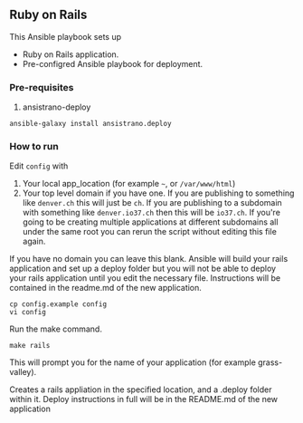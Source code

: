 
## Ruby on Rails

This Ansible playbook sets up

- Ruby on Rails application.
- Pre-configred Ansible playbook for deployment.

### Pre-requisites

1. ansistrano-deploy

```
ansible-galaxy install ansistrano.deploy
```

### How to run

Edit `config` with

1) Your local app_location (for example `~`, or `/var/www/html`) 
2) Your top level domain if you have one. If you are publishing to something like `denver.ch` this will just be `ch`. If you are publishing to a subdomain with something like `denver.io37.ch` then this will be `io37.ch`. If you're going to be creating multiple applications at different subdomains all under the same root you can rerun the script without editing this file again.

If you have no domain you can leave this blank. Ansible will build your rails application and set up a deploy folder but you will not be able to deploy your rails application until you edit the necessary file. Instructions will be contained in the readme.md of the new application.

```
cp config.example config
vi config
```

Run the make command.

```
make rails
```

This will prompt you for the name of your application (for example grass-valley).

Creates a rails appliation in the specified location, and a .deploy folder within it. Deploy instructions in full will be in the README.md of the new application
